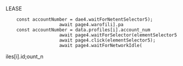 

LEASE

        const accountNumber = dae4.waitForNetentSelector5);
                        await page4.warofili].pa
        const accountNumber = data.profiles[i].account_num
                        await page4.waitForSelector(elementSelector5
                        await page4.click(elementSelector5);
                        await page4.waitForNetworkIdle(
iles[i].id;ount_n
